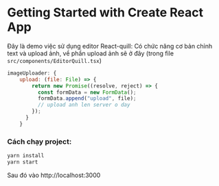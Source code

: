 # Getting Started with Create React App

Đây là demo việc sử dụng editor React-quill: Có chức năng cơ bản chỉnh text và upload ảnh, về phần upload ảnh sẽ ở đây (trong file ```src/components/EditorQuill.tsx```)

```javascript
imageUploader: {
    upload: (file: File) => {
        return new Promise((resolve, reject) => {
          const formData = new FormData();
          formData.append("upload", file);
          // upload anh len server o day
        });
      }
    }
```

### Cách chạy project:

```sh
yarn install
yarn start
```

Sau đó vào http://localhost:3000
